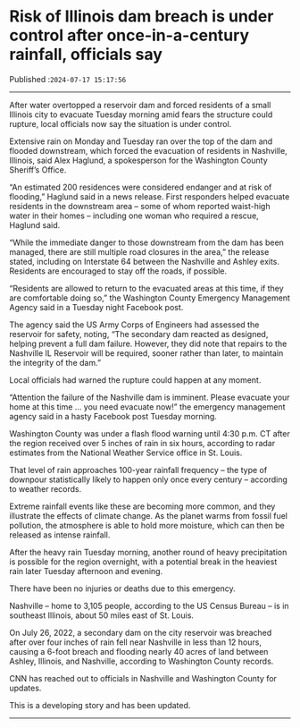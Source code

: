 # Risk of Illinois dam breach is under control after once-in-a-century rainfall, officials say

Published :`2024-07-17 15:17:56`

---

After water overtopped a reservoir dam and forced residents of a small Illinois city to evacuate Tuesday morning amid fears the structure could rupture, local officials now say the situation is under control.

Extensive rain on Monday and Tuesday ran over the top of the dam and flooded downstream, which forced the evacuation of residents in Nashville, Illinois, said Alex Haglund, a spokesperson for the Washington County Sheriff’s Office.

“An estimated 200 residences were considered endanger and at risk of flooding,” Haglund said in a news release. First responders helped evacuate residents in the downstream area – some of whom reported waist-high water in their homes – including one woman who required a rescue, Haglund said.

“While the immediate danger to those downstream from the dam has been managed, there are still multiple road closures in the area,” the release stated, including on Interstate 64 between the Nashville and Ashley exits. Residents are encouraged to stay off the roads, if possible.

“Residents are allowed to return to the evacuated areas at this time, if they are comfortable doing so,” the Washington County Emergency Management Agency said in a Tuesday night Facebook post.

The agency said the US Army Corps of Engineers had assessed the reservoir for safety, noting, “The secondary dam reacted as designed, helping prevent a full dam failure. However, they did note that repairs to the Nashville IL Reservoir will be required, sooner rather than later, to maintain the integrity of the dam.”

Local officials had warned the rupture could happen at any moment.

“Attention the failure of the Nashville dam is imminent. Please evacuate your home at this time … you need evacuate now!” the emergency management agency said in a hasty Facebook post Tuesday morning.

Washington County was under a flash flood warning until 4:30 p.m. CT after the region received over 5 inches of rain in six hours, according to radar estimates from the National Weather Service office in St. Louis.

That level of rain approaches 100-year rainfall frequency – the type of downpour statistically likely to happen only once every century – according to weather records.

Extreme rainfall events like these are becoming more common, and they illustrate the effects of climate change. As the planet warms from fossil fuel pollution, the atmosphere is able to hold more moisture, which can then be released as intense rainfall.

After the heavy rain Tuesday morning, another round of heavy precipitation is possible for the region overnight, with a potential break in the heaviest rain later Tuesday afternoon and evening.

There have been no injuries or deaths due to this emergency.

Nashville – home to 3,105 people, according to the US Census Bureau – is in southeast Illinois, about 50 miles east of St. Louis.

On July 26, 2022, a secondary dam on the city reservoir was breached after over four inches of rain fell near Nashville in less than 12 hours, causing a 6-foot breach and flooding nearly 40 acres of land between Ashley, Illinois, and Nashville, according to Washington County records.

CNN has reached out to officials in Nashville and Washington County for updates.

This is a developing story and has been updated.

---

